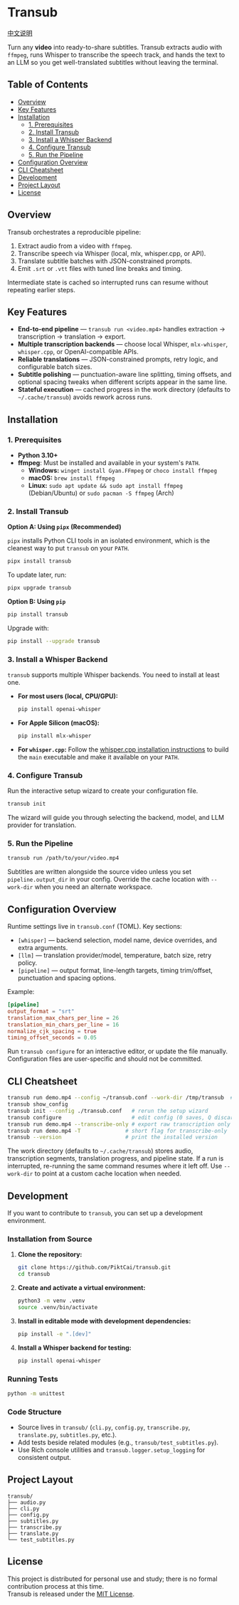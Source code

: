 # Transub

[中文说明](https://github.com/PiktCai/transub/blob/main/README.zh-CN.md)

Turn any **video** into ready-to-share subtitles. Transub extracts audio with `ffmpeg`, runs Whisper to transcribe the speech track, and hands the text to an LLM so you get well-translated subtitles without leaving the terminal.

## Table of Contents

- [Overview](#overview)
- [Key Features](#key-features)
- [Installation](#installation)
  - [1. Prerequisites](#1-prerequisites)
  - [2. Install Transub](#2-install-transub)
  - [3. Install a Whisper Backend](#3-install-a-whisper-backend)
  - [4. Configure Transub](#4-configure-transub)
  - [5. Run the Pipeline](#5-run-the-pipeline)
- [Configuration Overview](#configuration-overview)
- [CLI Cheatsheet](#cli-cheatsheet)
- [Development](#development)
- [Project Layout](#project-layout)
- [License](#license)

## Overview

Transub orchestrates a reproducible pipeline:

1. Extract audio from a video with `ffmpeg`.
2. Transcribe speech via Whisper (local, mlx, whisper.cpp, or API).
3. Translate subtitle batches with JSON-constrained prompts.
4. Emit `.srt` or `.vtt` files with tuned line breaks and timing.

Intermediate state is cached so interrupted runs can resume without repeating earlier steps.

## Key Features

- **End-to-end pipeline** — `transub run <video.mp4>` handles extraction → transcription → translation → export.
- **Multiple transcription backends** — choose local Whisper, `mlx-whisper`, `whisper.cpp`, or OpenAI-compatible APIs.
- **Reliable translations** — JSON-constrained prompts, retry logic, and configurable batch sizes.
- **Subtitle polishing** — punctuation-aware line splitting, timing offsets, and optional spacing tweaks when different scripts appear in the same line.
- **Stateful execution** — cached progress in the work directory (defaults to `~/.cache/transub`) avoids rework across runs.

## Installation

### 1. Prerequisites

- **Python 3.10+**
- **ffmpeg**: Must be installed and available in your system's `PATH`.
  - **Windows:** `winget install Gyan.FFmpeg` or `choco install ffmpeg`
  - **macOS:** `brew install ffmpeg`
  - **Linux:** `sudo apt update && sudo apt install ffmpeg` (Debian/Ubuntu) or `sudo pacman -S ffmpeg` (Arch)

### 2. Install Transub

**Option A: Using `pipx` (Recommended)**

`pipx` installs Python CLI tools in an isolated environment, which is the cleanest way to put `transub` on your `PATH`.

```bash
pipx install transub
```

To update later, run:

```bash
pipx upgrade transub
```

**Option B: Using `pip`**

```bash
pip install transub
```

Upgrade with:

```bash
pip install --upgrade transub
```

### 3. Install a Whisper Backend

`transub` supports multiple Whisper backends. You need to install at least one.

- **For most users (local, CPU/GPU):**
  ```bash
  pip install openai-whisper
  ```

- **For Apple Silicon (macOS):**
  ```bash
  pip install mlx-whisper
  ```

- **For `whisper.cpp`:**
  Follow the [whisper.cpp installation instructions](https://github.com/ggerganov/whisper.cpp) to build the `main` executable and make it available on your `PATH`.

### 4. Configure Transub

Run the interactive setup wizard to create your configuration file.

```bash
transub init
```

The wizard will guide you through selecting the backend, model, and LLM provider for translation.

### 5. Run the Pipeline

```bash
transub run /path/to/your/video.mp4
```

Subtitles are written alongside the source video unless you set `pipeline.output_dir` in your config. Override the cache location with `--work-dir` when you need an alternate workspace.

## Configuration Overview

Runtime settings live in `transub.conf` (TOML). Key sections:

- `[whisper]` — backend selection, model name, device overrides, and extra arguments.
- `[llm]` — translation provider/model, temperature, batch size, retry policy.
- `[pipeline]` — output format, line-length targets, timing trim/offset, punctuation and spacing options.

Example:

```toml
[pipeline]
output_format = "srt"
translation_max_chars_per_line = 26
translation_min_chars_per_line = 16
normalize_cjk_spacing = true
timing_offset_seconds = 0.05
```

Run `transub configure` for an interactive editor, or update the file manually. Configuration files are user-specific and should not be committed.

## CLI Cheatsheet

```bash
transub run demo.mp4 --config ~/transub.conf --work-dir /tmp/transub  # override work dir (defaults to ~/.cache/transub)
transub show_config
transub init --config ./transub.conf   # rerun the setup wizard
transub configure                      # edit config (0 saves, Q discards)
transub run demo.mp4 --transcribe-only # export raw transcription only
transub run demo.mp4 -T              # short flag for transcribe-only
transub --version                    # print the installed version
```

The work directory (defaults to `~/.cache/transub`) stores audio, transcription segments, translation progress, and pipeline state. If a run is interrupted, re-running the same command resumes where it left off. Use `--work-dir` to point at a custom cache location when needed.

## Development

If you want to contribute to `transub`, you can set up a development environment.

### Installation from Source

1.  **Clone the repository:**
    ```bash
    git clone https://github.com/PiktCai/transub.git
    cd transub
    ```
2.  **Create and activate a virtual environment:**
    ```bash
    python3 -m venv .venv
    source .venv/bin/activate
    ```
3.  **Install in editable mode with development dependencies:**
    ```bash
    pip install -e ".[dev]"
    ```
4.  **Install a Whisper backend for testing:**
    ```bash
    pip install openai-whisper
    ```

### Running Tests

```bash
python -m unittest
```

### Code Structure

- Source lives in `transub/` (`cli.py`, `config.py`, `transcribe.py`, `translate.py`, `subtitles.py`, etc.).
- Add tests beside related modules (e.g., `transub/test_subtitles.py`).
- Use Rich console utilities and `transub.logger.setup_logging` for consistent output.

## Project Layout

```
transub/
├── audio.py
├── cli.py
├── config.py
├── subtitles.py
├── transcribe.py
├── translate.py
└── test_subtitles.py
```

## License

This project is distributed for personal use and study; there is no formal contribution process at this time.  
Transub is released under the [MIT License](LICENSE).

